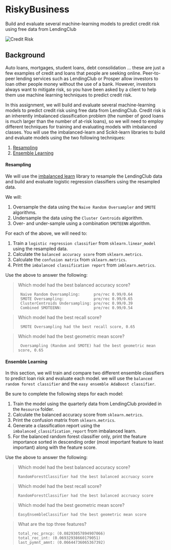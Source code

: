 # RiskyBusiness
Build and evaluate several machine-learning models to predict credit risk using free data from LendingClub

![Credit Risk](Images/credit-risk.jpg)

## Background

Auto loans, mortgages, student loans, debt consolidation ... these are just a few examples of credit and loans that people are seeking online. Peer-to-peer lending services such as LendingClub or Prosper allow investors to loan other people money without the use of a bank. However, investors always want to mitigate risk, so you have been asked by a client to help them use machine learning techniques to predict credit risk.

In this assignment, we will build and evaluate several machine-learning models to predict credit risk using free data from LendingClub. Credit risk is an inherently imbalanced classification problem (the number of good loans is much larger than the number of at-risk loans), so we will need to employ different techniques for training and evaluating models with imbalanced classes. You will use the imbalanced-learn and Scikit-learn libraries to build and evaluate models using the two following techniques:

1. [Resampling](#Resampling)
2. [Ensemble Learning](#Ensemble-Learning)

#### Resampling

We will use the [imbalanced learn](https://imbalanced-learn.readthedocs.io) library to resample the LendingClub data and build and evaluate logistic regression classifiers using the resampled data.

We will:

1. Oversample the data using the `Naive Random Oversampler` and `SMOTE` algorithms.
2. Undersample the data using the `Cluster Centroids` algorithm.
3. Over- and under-sample using a combination `SMOTEENN` algorithm.

For each of the above, we will need to:

1. Train a `logistic regression classifier` from `sklearn.linear_model` using the resampled data.
2. Calculate the `balanced accuracy score` from `sklearn.metrics`.
3. Calculate the `confusion matrix` from `sklearn.metrics`.
4. Print the `imbalanced classification report` from `imblearn.metrics`.

Use the above to answer the following:

> Which model had the best balanced accuracy score?
> 
>      Naive Random Oversampling:      pre/rec 0.99/0.64
>      SMOTE Oversampling:             pre/rec 0.99/0.65
>      ClusterCentroids Undersampling: pre/rec 0.99/0.39
>      Combined SMOTEENN:              pre/rec 0.99/0.54
       
> Which model had the best recall score?
>
>      SMOTE Oversampling had the best recall score, 0.65
      
> Which model had the best geometric mean score?
>
>      Oversampling (Random and SMOTE) had the best geometric mean score, 0.65
      

#### Ensemble Learning

In this section, we will train and compare two different ensemble classifiers to predict loan risk and evaluate each model. we will use the `balanced random forest classifier` and the `easy ensemble AdaBoost classifier`.

Be sure to complete the following steps for each model:

1. Train the model using the quarterly data from LendingClub provided in the `Resource` folder.
2. Calculate the balanced accuracy score from `sklearn.metrics`.
3. Print the confusion matrix from `sklearn.metrics`.
4. Generate a classification report using the `imbalanced_classification_report` from imbalanced learn.
5. For the balanced random forest classifier only, print the feature importance sorted in descending order (most important feature to least important) along with the feature score.

Use the above to answer the following:

> Which model had the best balanced accuracy score?
>     
>     RandomForestClassifier had the best balanced accruacy score
>      
     
> Which model had the best recall score?
>     
>     RandomForestClassifier had the best balanced accruacy score
>      
      
> Which model had the best geometric mean score?
>   
>     EasyEnsembleClassifier had the best geometric mean score
>      
      
> What are the top three features?
>
>     total_rec_prncp: (0.08293057894907066)
>     total_rec_int: (0.06932938660179051)
>     last_pymnt_amnt: (0.06644736065367392)